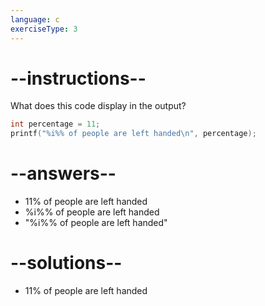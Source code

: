 ```yaml
---
language: c
exerciseType: 3
---
```


# --instructions--

What does this code display in the output?
```c
int percentage = 11;
printf("%i%% of people are left handed\n", percentage);
```

# --answers--

- 11% of people are left handed
- %i%% of people are left handed
- "%i%% of people are left handed"

# --solutions--

- 11% of people are left handed
